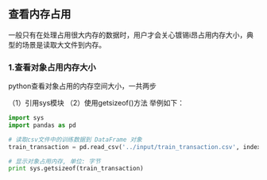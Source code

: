 ## 查看内存占用

一般只有在处理占用很大内存的数据时，用户才会关心镀锡i昂占用内存大小，典型的场景是读取大文件到内存。

### 1.查看对象占用内存大小

python查看对象占用的内存空间大小，一共两步

（1）引用sys模块
（2）使用getsizeof()方法
举例如下：
```python
import sys
import pandas as pd

# 读取csv文件中的训练数据到 DataFrame 对象
train_transaction = pd.read_csv('../input/train_transaction.csv', index_col='TransactionID')

# 显示对象占用内存, 单位: 字节
print sys.getsizeof(train_transaction)
```